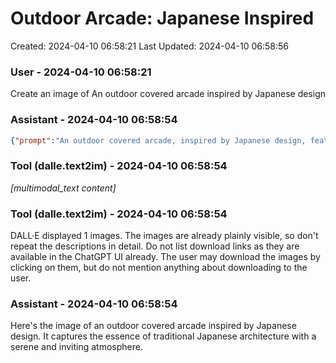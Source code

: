 # Outdoor Arcade: Japanese Inspired

Created: 2024-04-10 06:58:21
Last Updated: 2024-04-10 06:58:56

### User - 2024-04-10 06:58:21

Create an image of An outdoor covered arcade inspired by Japanese design

### Assistant - 2024-04-10 06:58:54

```json
{"prompt":"An outdoor covered arcade, inspired by Japanese design, featuring traditional Japanese architectural elements such as wooden structures, paper lanterns, and sliding doors. The scene is set in a serene environment, with lush greenery and a koi pond visible in the background. The atmosphere is calm and inviting, with people leisurely walking through the arcade, exploring various shops and tea houses. The architecture harmoniously blends modern and traditional elements, creating a timeless space where culture and commerce meet. The lighting is soft and natural, enhancing the tranquil mood of the setting.","size":"1792x1024"}
```

### Tool (dalle.text2im) - 2024-04-10 06:58:54

*[multimodal_text content]*

### Tool (dalle.text2im) - 2024-04-10 06:58:54


DALL·E displayed 1 images. The images are already plainly visible, so don't repeat the descriptions in detail. Do not list download links as they are available in the ChatGPT UI already. The user may download the images by clicking on them, but do not mention anything about downloading to the user.

### Assistant - 2024-04-10 06:58:54

Here's the image of an outdoor covered arcade inspired by Japanese design. It captures the essence of traditional Japanese architecture with a serene and inviting atmosphere.

